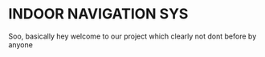 # INDOOR NAVIGATION SYS

Soo, basically hey welcome to our project which clearly not dont before by anyone
